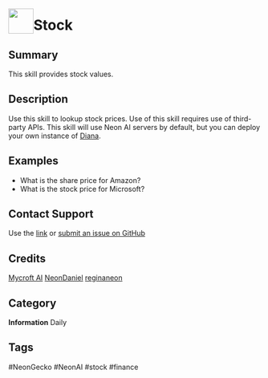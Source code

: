 # <img src='https://raw.githack.com/FortAwesome/Font-Awesome/master/svgs/solid/money-check-alt.svg' card_color="#FF8600" width="50" style="vertical-align:bottom">Stock

## Summary

This skill provides stock values.

## Description

Use this skill to lookup stock prices. Use of this skill requires use of 
third-party APIs. This skill will use Neon AI servers by default, but you can 
deploy your own instance of [Diana](https://github.com/NeonGeckoCom/neon-diana-utils).

## Examples

* What is the share price for Amazon?
* What is the stock price for Microsoft?

## Contact Support

Use the [link](https://neongecko.com/ContactUs) or [submit an issue on GitHub](https://help.github.com/en/articles/creating-an-issue)

## Credits
[Mycroft AI](https://github.com/MycroftAI)
[NeonDaniel](https://github.com/NeonDaniel)
[reginaneon](https://github.com/reginaneon)

## Category
**Information**
Daily

## Tags
#NeonGecko
#NeonAI
#stock
#finance


